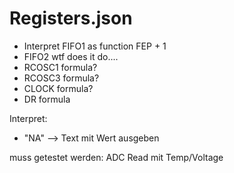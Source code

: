 # Registers.json

- Interpret FIFO1 as function FEP + 1
- FIFO2 wtf does it do....
- RCOSC1 formula?
- RCOSC3 formula?
- CLOCK formula?
- DR formula


Interpret:
- "NA" --> Text mit Wert ausgeben


muss getestet werden: ADC Read mit Temp/Voltage
